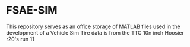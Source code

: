 # FSAE-SIM
This repository serves as an office storage of MATLAB files used in the development of a Vehicle Sim
Tire data is from the TTC 10n inch Hoosier r20's run 11 
